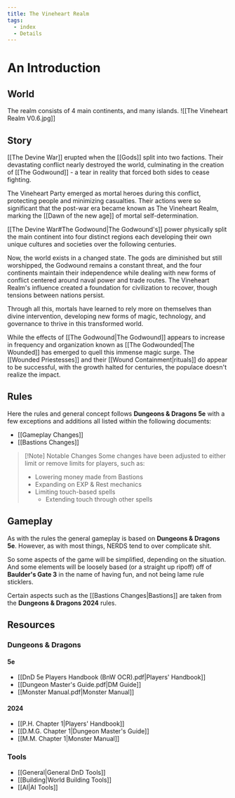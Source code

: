 ```yaml
---
title: The Vineheart Realm
tags:
  - index
  - Details
---
```


# An Introduction

## World

The realm consists of 4 main continents, and many islands.
![[The Vineheart Realm V0.6.jpg]]


## Story

[[The Devine War]] erupted when the [[Gods]] split into two factions. Their devastating conflict nearly destroyed the world, culminating in the creation of [[The Godwound]] - a tear in reality that forced both sides to cease fighting.

The Vineheart Party emerged as mortal heroes during this conflict, protecting people and minimizing casualties. Their actions were so significant that the post-war era became known as The Vineheart Realm, marking the [[Dawn of the new age]] of mortal self-determination.

[[The Devine War#The Godwound|The Godwound's]] power physically split the main continent into four distinct regions each developing their own unique cultures and societies over the following centuries.

Now, the world exists in a changed state. The gods are diminished but still worshipped, the Godwound remains a constant threat, and the four continents maintain their independence while dealing with new forms of conflict centered around naval power and trade routes. The Vineheart Realm's influence created a foundation for civilization to recover, though tensions between nations persist.

Through all this, mortals have learned to rely more on themselves than divine intervention, developing new forms of magic, technology, and governance to thrive in this transformed world.

While the effects of [[The Godwound|The Godwound]] appears to increase in frequency and organization known as [[The Godwounded|The Wounded]] has emerged to quell this immense magic surge. The [[Wounded Priestesses]] and their [[Wound Containment|rituals]] do appear to be successful, with the growth halted for centuries, the populace doesn't realize the impact.


## Rules

Here the rules and general concept follows **Dungeons & Dragons 5e** with a few exceptions and additions all listed within the following documents:
- [[Gameplay Changes]] 
- [[Bastions Changes]]

> [!Note] Notable Changes
> Some changes have been adjusted to either limit or remove limits for players, such as:
>- Lowering money made from Bastions
>- Expanding on EXP & Rest mechanics
>- Limiting touch-based spells
>	- Extending touch through other spells


## Gameplay

As with the rules the general gameplay is based on **Dungeons & Dragons 5e**. However, as with most things, NERDS tend to over complicate shit.

So some aspects of the game will be simplified, depending on the situation. And some elements will be loosely based (or a straight up ripoff) off of **Baulder's Gate 3** in the name of having fun, and not being lame rule sticklers.

Certain aspects such as the [[Bastions Changes|Bastions]] are taken from the **Dungeons & Dragons 2024** rules.


## Resources

### Dungeons & Dragons

#### 5e
- [[DnD 5e Players Handbook (BnW OCR).pdf|Players' Handbook]]
- [[Dungeon Master's Guide.pdf|DM Guide]]
- [[Monster Manual.pdf|Monster Manual]]

#### 2024
- [[P.H. Chapter 1|Players' Handbook]]
- [[D.M.G. Chapter 1|Dungeon Master's Guide]]
- [[M.M. Chapter 1|Monster Manual]]

### Tools

- [[General|General DnD Tools]]
- [[Building|World Building Tools]]
- [[AI|AI Tools]]
